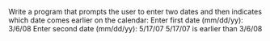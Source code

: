 Write a program that prompts the user to enter two dates and then indicates which date
comes earlier on the calendar:
Enter first date (mm/dd/yy): 3/6/08
Enter second date (mm/dd/yy): 5/17/07
5/17/07 is earlier than 3/6/08
